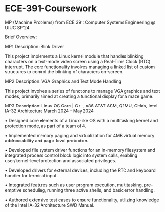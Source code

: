 # ECE-391-Coursework
MP (Machine Problems) from ECE 391: Computer Systems Engineering @ UIUC SP'24

Brief Overview:

MP1 Description:
Blink Driver

This project implements a Linux kernel module that handles blinking characters on a text-mode video screen using a Real-Time Clock (RTC) interrupt. The core functionality involves managing a linked list of custom structures to control the blinking of characters on-screen.

MP2 Description:
VGA Graphics and Text Mode Handling

This project involves a series of functions to manage VGA graphics and text modes, primarily aimed at creating a functional display for a maze game. 

MP3 Description:
Linux OS Core | C++, x86 AT&T ASM, QEMU, Gitlab, Intel IA-32 Architecture 
March 2024 - May 2024

• Designed core elements of a Linux-like OS with a multitasking kernel and protection mode, as part of a team of 4.

• Implemented memory paging and virtualization for 4MB virtual memory addressability and page-level protection.

• Developed file system driver functions for an in-memory filesystem and integrated process control block logic into system
calls, enabling user/kernel-level protection and associated privileges.

• Developed drivers for external devices, including the RTC and keyboard handler for terminal input.

• Integrated features such as user program execution, multitasking, pre-emptive scheduling, running three active shells, and
basic error handling.

• Authored extensive test cases to ensure functionality, utilizing knowledge of the Intel IA-32 Architecture SWD Manual.
